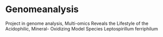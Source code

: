 # Genomeanalysis
Project in genome analysis, Multi-omics Reveals the Lifestyle of the Acidophilic, Mineral- Oxidizing Model Species Leptospirillum ferriphilum
